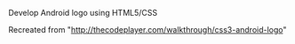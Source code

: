 Develop Android logo using HTML5/CSS

Recreated from "http://thecodeplayer.com/walkthrough/css3-android-logo"